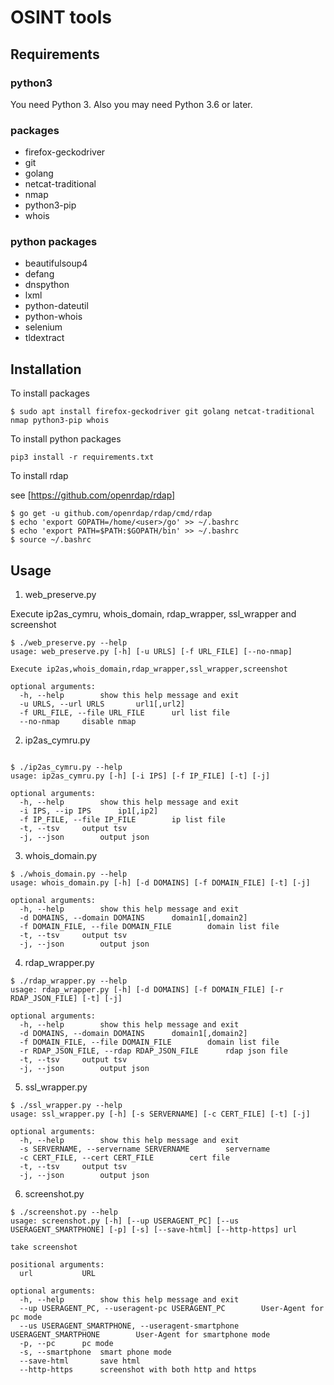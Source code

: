 # OSINT tools

## Requirements

### python3

You need Python 3.
Also you may need Python 3.6 or later.

### packages

* firefox-geckodriver
* git
* golang
* netcat-traditional
* nmap
* python3-pip
* whois

### python packages

* beautifulsoup4
* defang
* dnspython
* lxml
* python-dateutil
* python-whois
* selenium
* tldextract

## Installation

To install packages

```
$ sudo apt install firefox-geckodriver git golang netcat-traditional nmap python3-pip whois
```

To install python packages

```
pip3 install -r requirements.txt
```

To install rdap

see [https://github.com/openrdap/rdap]

```
$ go get -u github.com/openrdap/rdap/cmd/rdap
$ echo 'export GOPATH=/home/<user>/go' >> ~/.bashrc
$ echo 'export PATH=$PATH:$GOPATH/bin' >> ~/.bashrc
$ source ~/.bashrc
```

## Usage

1. web_preserve.py

Execute ip2as_cymru, whois_domain, rdap_wrapper, ssl_wrapper and screenshot

```
$ ./web_preserve.py --help
usage: web_preserve.py [-h] [-u URLS] [-f URL_FILE] [--no-nmap]

Execute ip2as,whois_domain,rdap_wrapper,ssl_wrapper,screenshot

optional arguments:
  -h, --help		show this help message and exit
  -u URLS, --url URLS		url1[,url2]
  -f URL_FILE, --file URL_FILE		url list file
  --no-nmap		disable nmap
```


2. ip2as_cymru.py

```

$ ./ip2as_cymru.py --help
usage: ip2as_cymru.py [-h] [-i IPS] [-f IP_FILE] [-t] [-j]

optional arguments:
  -h, --help		show this help message and exit
  -i IPS, --ip IPS		ip1[,ip2]
  -f IP_FILE, --file IP_FILE		ip list file
  -t, --tsv		output tsv
  -j, --json		output json
```


3. whois_domain.py

```
$ ./whois_domain.py --help
usage: whois_domain.py [-h] [-d DOMAINS] [-f DOMAIN_FILE] [-t] [-j]

optional arguments:
  -h, --help		show this help message and exit
  -d DOMAINS, --domain DOMAINS		domain1[,domain2]
  -f DOMAIN_FILE, --file DOMAIN_FILE		domain list file
  -t, --tsv		output tsv
  -j, --json		output json
```

4. rdap_wrapper.py

```
$ ./rdap_wrapper.py --help
usage: rdap_wrapper.py [-h] [-d DOMAINS] [-f DOMAIN_FILE] [-r RDAP_JSON_FILE] [-t] [-j]

optional arguments:
  -h, --help		show this help message and exit
  -d DOMAINS, --domain DOMAINS		domain1[,domain2]
  -f DOMAIN_FILE, --file DOMAIN_FILE		domain list file
  -r RDAP_JSON_FILE, --rdap RDAP_JSON_FILE		rdap json file
  -t, --tsv		output tsv
  -j, --json		output json
```

5. ssl_wrapper.py

```
$ ./ssl_wrapper.py --help
usage: ssl_wrapper.py [-h] [-s SERVERNAME] [-c CERT_FILE] [-t] [-j]

optional arguments:
  -h, --help		show this help message and exit
  -s SERVERNAME, --servername SERVERNAME		servername
  -c CERT_FILE, --cert CERT_FILE		cert file
  -t, --tsv		output tsv
  -j, --json		output json
```

6. screenshot.py

```
$ ./screenshot.py --help
usage: screenshot.py [-h] [--up USERAGENT_PC] [--us USERAGENT_SMARTPHONE] [-p] [-s] [--save-html] [--http-https] url

take screenshot

positional arguments:
  url			URL

optional arguments:
  -h, --help		show this help message and exit
  --up USERAGENT_PC, --useragent-pc USERAGENT_PC		User-Agent for pc mode
  --us USERAGENT_SMARTPHONE, --useragent-smartphone USERAGENT_SMARTPHONE		User-Agent for smartphone mode
  -p, --pc		pc mode
  -s, --smartphone	smart phone mode
  --save-html		save html
  --http-https		screenshot with both http and https
```
